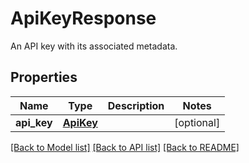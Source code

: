 # ApiKeyResponse

An API key with its associated metadata.

## Properties

| Name        | Type                    | Description | Notes      |
| ----------- | ----------------------- | ----------- | ---------- |
| **api_key** | [**ApiKey**](ApiKey.md) |             | [optional] |

[[Back to Model list]](README.md#documentation-for-models) [[Back to API list]](README.md#documentation-for-api-endpoints) [[Back to README]](README.md)
